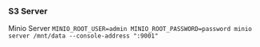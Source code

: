 ### S3 Server

Minio Server
`MINIO_ROOT_USER=admin MINIO_ROOT_PASSWORD=password minio server /mnt/data --console-address ":9001"`
